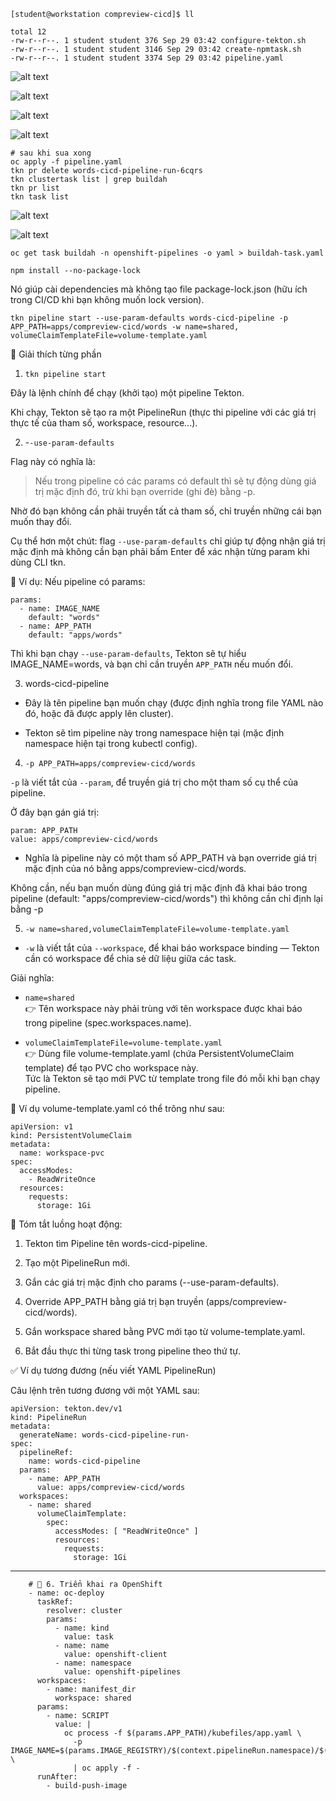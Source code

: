 ```
[student@workstation compreview-cicd]$ ll

total 12
-rw-r--r--. 1 student student 376 Sep 29 03:42 configure-tekton.sh
-rw-r--r--. 1 student student 3146 Sep 29 03:42 create-npmtask.sh
-rw-r--r--. 1 student student 3374 Sep 29 03:42 pipeline.yaml
```

![alt text](pic/1.png)

![alt text](pic/2.png)

![alt text](pic/3.png)

![alt text](pic/4.png)

```
# sau khi sua xong
oc apply -f pipeline.yaml
tkn pr delete words-cicd-pipeline-run-6cqrs 
tkn clustertask list | grep buildah
tkn pr list
tkn task list
```

![alt text](pic/5.png)

![alt text](pic/6.png)

```
oc get task buildah -n openshift-pipelines -o yaml > buildah-task.yaml
```

```
npm install --no-package-lock
```

Nó giúp cài dependencies mà không tạo file package-lock.json (hữu ích trong CI/CD khi bạn không muốn lock version).
```
tkn pipeline start --use-param-defaults words-cicd-pipeline -p APP_PATH=apps/compreview-cicd/words -w name=shared, volumeClaimTemplateFile=volume-template.yaml
```
🧠 Giải thích từng phần  
1. `tkn pipeline start`

Đây là lệnh chính để chạy (khởi tạo) một pipeline Tekton.

Khi chạy, Tekton sẽ tạo ra một PipelineRun (thực thi pipeline với các giá trị thực tế của tham số, workspace, resource...).

2. -`-use-param-defaults`

Flag này có nghĩa là:

> Nếu trong pipeline có các params có default thì sẽ tự động dùng giá trị mặc định đó, trừ khi bạn override (ghi đè) bằng -p.

Nhờ đó bạn không cần phải truyền tất cả tham số, chỉ truyền những cái bạn muốn thay đổi.

Cụ thể hơn một chút: flag `--use-param-defaults` chỉ giúp tự động nhận giá trị mặc định mà không cần bạn phải bấm Enter để xác nhận từng param khi dùng CLI tkn.

📌 Ví dụ:
Nếu pipeline có params:
```
params:
  - name: IMAGE_NAME
    default: "words"
  - name: APP_PATH
    default: "apps/words"
```

Thì khi bạn chạy `--use-param-defaults`, Tekton sẽ tự hiểu IMAGE_NAME=words, và bạn chỉ cần truyền `APP_PATH` nếu muốn đổi.

3. words-cicd-pipeline

- Đây là tên pipeline bạn muốn chạy (được định nghĩa trong file YAML nào đó, hoặc đã được apply lên cluster).

- Tekton sẽ tìm pipeline này trong namespace hiện tại (mặc định namespace hiện tại trong kubectl config).

4. `-p APP_PATH=apps/compreview-cicd/words`

`-p` là viết tắt của `--param`, để truyền giá trị cho một tham số cụ thể của pipeline.

Ở đây bạn gán giá trị:
```
param: APP_PATH
value: apps/compreview-cicd/words
```

- Nghĩa là pipeline này có một tham số APP_PATH và bạn override giá trị mặc định của nó bằng apps/compreview-cicd/words.

Không cần, nếu bạn muốn dùng đúng giá trị mặc định đã khai báo trong pipeline (default: "apps/compreview-cicd/words") thì không cần chỉ định lại bằng -p

5. `-w name=shared,volumeClaimTemplateFile=volume-template.yaml`

- `-w` là viết tắt của `--workspace`, để khai báo workspace binding — Tekton cần có workspace để chia sẻ dữ liệu giữa các task.

Giải nghĩa:

- `name=shared`  
👉 Tên workspace này phải trùng với tên workspace được khai báo trong pipeline (spec.workspaces.name).

- `volumeClaimTemplateFile=volume-template.yaml`  
👉 Dùng file volume-template.yaml (chứa PersistentVolumeClaim template) để tạo PVC cho workspace này.  
Tức là Tekton sẽ tạo mới PVC từ template trong file đó mỗi khi bạn chạy pipeline.

📌 Ví dụ volume-template.yaml có thể trông như sau:
```
apiVersion: v1
kind: PersistentVolumeClaim
metadata:
  name: workspace-pvc
spec:
  accessModes:
    - ReadWriteOnce
  resources:
    requests:
      storage: 1Gi
```
🧩 Tóm tắt luồng hoạt động:

1. Tekton tìm Pipeline tên words-cicd-pipeline.

2. Tạo một PipelineRun mới.

3. Gắn các giá trị mặc định cho params (--use-param-defaults).

4. Override APP_PATH bằng giá trị bạn truyền (apps/compreview-cicd/words).

5. Gắn workspace shared bằng PVC mới tạo từ volume-template.yaml.

6. Bắt đầu thực thi từng task trong pipeline theo thứ tự.

✅ Ví dụ tương đương (nếu viết YAML PipelineRun)

Câu lệnh trên tương đương với một YAML sau:
```
apiVersion: tekton.dev/v1
kind: PipelineRun
metadata:
  generateName: words-cicd-pipeline-run-
spec:
  pipelineRef:
    name: words-cicd-pipeline
  params:
    - name: APP_PATH
      value: apps/compreview-cicd/words
  workspaces:
    - name: shared
      volumeClaimTemplate:
        spec:
          accessModes: [ "ReadWriteOnce" ]
          resources:
            requests:
              storage: 1Gi
```


---
```
    # 🚀 6. Triển khai ra OpenShift
    - name: oc-deploy
      taskRef:
        resolver: cluster
        params:
          - name: kind
            value: task
          - name: name
            value: openshift-client
          - name: namespace
            value: openshift-pipelines
      workspaces:
        - name: manifest_dir
          workspace: shared
      params:
        - name: SCRIPT
          value: |
            oc process -f $(params.APP_PATH)/kubefiles/app.yaml \
              -p IMAGE_NAME=$(params.IMAGE_REGISTRY)/$(context.pipelineRun.namespace)/$(params.IMAGE_NAME):$(context.pipelineRun.uid) \
              | oc apply -f -
      runAfter:
        - build-push-image
```







